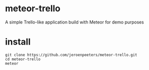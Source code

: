 meteor-trello
=============

A simple Trello-like application build with Meteor for demo purposes

install
===========

    git clone https://github.com/jeroenpeeters/meteor-trello.git
    cd meteor-trello
    meteor
